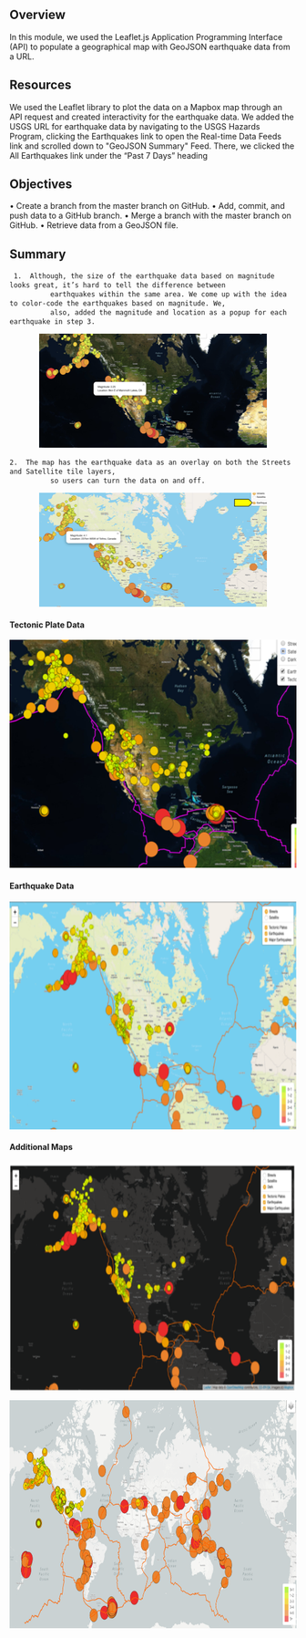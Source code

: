 
## Overview
In this module, we used the Leaflet.js Application Programming Interface (API) to populate a geographical map with GeoJSON earthquake data from a URL. 

##  Resources
We used the Leaflet library to plot the data on a Mapbox map through an API request and created interactivity for the earthquake data. We added the USGS URL for earthquake data by navigating to the USGS Hazards Program, clicking the Earthquakes link to open the Real-time Data Feeds link and scrolled down to "GeoJSON Summary" Feed. There, we clicked the All Earthquakes link under the “Past 7 Days” heading
      
 
##  Objectives

   •	Create a branch from the master branch on GitHub.
   •	Add, commit, and push data to a GitHub branch.
   •	Merge a branch with the master branch on GitHub.
   •	Retrieve data from a GeoJSON file.
   
    
##  Summary

     
     
     1.  Although, the size of the earthquake data based on magnitude looks great, it’s hard to tell the difference between 
              earthquakes within the same area. We come up with the idea to color-code the earthquakes based on magnitude. We, 
              also, added the magnitude and location as a popup for each earthquake in step 3.  

<p align="center"> 
   <img width="400" height="200" src="https://github.com/bienfaitza/challenge13/blob/main/challenge_module_13/image%207.png">   
</p>

    2.  The map has the earthquake data as an overlay on both the Streets and Satellite tile layers,
              so users can turn the data on and off.

<p align="center">
   <img width="400" height="200" src="https://github.com/jacquie0583/Mapping_Earthquakes/blob/main/image%208.png">   
</p>

 

####  Tectonic Plate Data  

<p align="center">
   <img width="600" height="400" src="https://github.com/bienfaitza/challenge13/blob/main/challenge_module_13/image%209.png">   
</p>


####  Earthquake Data 

<p align="center">
   <img width="600" height="400" src="https://github.com/bienfaitza/challenge13/blob/main/challenge_module_13/image%2012.png">   
</p>


####  Additional Maps 

<p align="center">
   <img width="600" height="400" src="https://github.com/bienfaitza/challenge13/blob/main/challenge_module_13/image%2013.png">   
</p>

 
<p align="center">
   <img width="600" height="400" src="https://github.com/jacquie0583/Mapping_Earthquakes/blob/main/image%203%20final%20product.png">   
</p>

